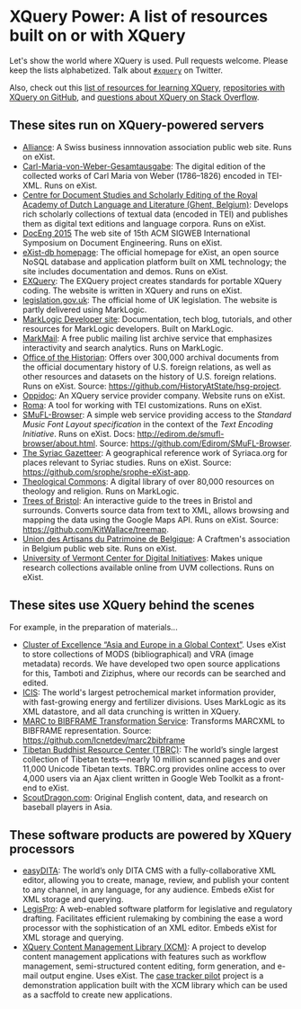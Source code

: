 # XQuery Power: A list of resources built on or with XQuery

Let's show the world where XQuery is used. Pull requests welcome. Please keep the lists alphabetized. Talk about [`#xquery`](https://twitter.com/search?q=xquery) on Twitter.

Also, check out this [list of resources for learning XQuery](https://github.com/joewiz/learnxquery), [repositories with XQuery on GitHub](https://github.com/search?utf8=%E2%9C%93&q=language%3AXQuery&type=Repositories&ref=searchresults), and [questions about XQuery on Stack Overflow](http://stackoverflow.com/questions/tagged/xquery).

## These sites run on XQuery-powered servers

- [Alliance](http://www.alliance-tt.ch): A Swiss business innnovation association public web site. Runs on eXist.
- [Carl-Maria-von-Weber-Gesamtausgabe](http://weber-gesamtausgabe.de/): The digital edition of the collected works of Carl Maria von Weber (1786–1826) encoded in TEI-XML. Runs on eXist.
- [Centre for Document Studies and Scholarly Editing of the Royal Academy of Dutch Language and Literature (Ghent, Belgium)](http://ctb.kantl.be/): Develops rich scholarly collections of textual data (encoded in TEI) and publishes them as digital text editions and language corpora. Runs on eXist.
- [DocEng 2015](http://www.doceng2015.org/) The web site of 15th ACM SIGWEB International Symposium on Document Engineering. Runs on eXist.
- [eXist-db homepage](http://exist-db.org/): The official homepage for eXist, an open source NoSQL database and application platform built on XML technology; the site includes documentation and demos. Runs on eXist.
- [EXQuery](http://www.exquery.org): The EXQuery project creates standards for portable XQuery coding. The website is written in XQuery and runs on eXist.
- [legislation.gov.uk](https://www.legislation.gov.uk): The official home of UK legislation. The website is partly delivered using MarkLogic.
- [MarkLogic Developer site](http://developer.marklogic.com): Documentation, tech blog, tutorials, and other resources for MarkLogic developers. Built on MarkLogic. 
- [MarkMail](http://markmail.org/): A free public mailing list archive service that emphasizes interactivity and search analytics. Runs on MarkLogic.
- [Office of the Historian](https://history.state.gov): Offers over 300,000 archival documents from the official documentary history of U.S. foreign relations, as well as other resources and datasets on the history of U.S. foreign relations. Runs on eXist. Source: https://github.com/HistoryAtState/hsg-project.
- [Oppidoc](http://www.oppidoc.fr): An XQuery service provider company. Website runs on eXist.
- [Roma](http://www.tei-c.org/Roma/): A tool for working with TEI customizations. Runs on eXist.
- [SMuFL-Browser](http://edirom.de/smufl-browser/index.html): A simple web service providing access to the _Standard Music Font Layout specification_ in the context of the  _Text Encoding Initiative_. Runs on eXist. Docs: http://edirom.de/smufl-browser/about.html. Source: https://github.com/Edirom/SMuFL-Browser.
- [The Syriac Gazetteer](http://syriaca.org/geo/index.html): A geographical reference work of Syriaca.org for places relevant to Syriac studies. Runs on eXist. Source: https://github.com/srophe/srophe-eXist-app.
- [Theological Commons](http://commons.ptsem.edu/): A digital library of over 80,000 resources on theology and religion. Runs on MarkLogic.
- [Trees of Bristol](http://bristoltrees.space/Tree/): An interactive guide to the trees in Bristol and surrounds. Converts source data from text to XML, allows browsing and mapping the data using the Google Maps API. Runs on eXist. Source: https://github.com/KitWallace/treemap.
- [Union des Artisans du Patrimoine de Belgique](http://www.uniondesartisansdupatrimoine.be): A Craftmen's association in Belgium public web site. Runs on eXist.
- [University of Vermont Center for Digital Initiatives](http://cdi.uvm.edu/collections/index.xql): Makes unique research collections available online from UVM collections. Runs on eXist.

## These sites use XQuery behind the scenes

For example, in the preparation of materials...
- [Cluster of Excellence “Asia and Europe in a Global Context”](http://www.asia-europe.uni-heidelberg.de/). Uses eXist to store collections of MODS (bibliographical) and VRA (image metadata) records. We have developed two open source applications for this, Tamboti and Ziziphus, where our records can be searched and edited.
- [ICIS](http://www.icis.com/about/): The world's largest petrochemical market information provider, with fast-growing energy and fertilizer divisions. Uses MarkLogic as its XML datastore, and all data crunching is written in XQuery.
- [MARC to BIBFRAME Transformation Service](http://bibframe.org/tools/transform/start): Transforms MARCXML to BIBFRAME representation. Source: https://github.com/lcnetdev/marc2bibframe
- [Tibetan Buddhist Resource Center (TBRC)](http://about.tbrc.org/): The world’s single largest collection of Tibetan texts—nearly 10 million scanned pages and over 11,000 Unicode Tibetan texts. TBRC.org provides online access to over 4,000 users via an Ajax client written in Google Web Toolkit as a front-end to eXist.
- [ScoutDragon.com](http://www.scoutdragon.com): Original English content, data, and research on baseball players in Asia.

## These software products are powered by XQuery processors

- [easyDITA](https://easydita.com/): The world’s only DITA CMS with a fully-collaborative XML editor, allowing you to create, manage, review, and publish your content to any channel, in any language, for any audience. Embeds eXist for XML storage and querying.
- [LegisPro](https://xcential.com/legispro-xml-tech/): A web-enabled software platform for legislative and regulatory drafting. Facilitates efficient rulemaking by combining the ease a word processor with the sophistication of an XML editor. Embeds eXist for XML storage and querying.
- [XQuery Content Management Library (XCM)](https://github.com/ssire/xquery-cm-lib): A project to develop content management applications with features such as workflow management, semi-structured content editing, form generation, and e-mail output engine. Uses eXist. The [case tracker pilot](https://github.com/ssire/case-tracker-pilote) project is a demonstration application built with the XCM library which can be used as a sacffold to create new applications.
